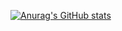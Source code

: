 [![Anurag's GitHub stats](https://github-readme-stats.vercel.app/api?username=DarrenYing&show_icons=true&theme=vue)](https://github.com/anuraghazra/github-readme-stats)

